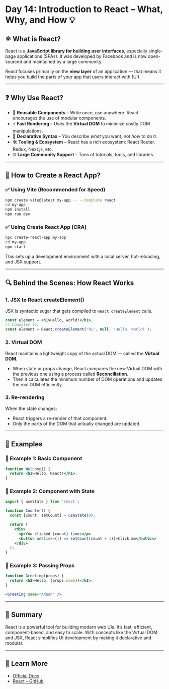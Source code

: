 # Day 14: Introduction to React – What, Why, and How 💡

## ⚛️ What is React?

React is a **JavaScript library for building user interfaces**, especially single-page applications (SPAs). It was developed by Facebook and is now open-sourced and maintained by a large community.

React focuses primarily on the **view layer** of an application — that means it helps you build the parts of your app that users interact with (UI).

---

## ❓ Why Use React?

* 🔄 **Reusable Components** – Write once, use anywhere. React encourages the use of modular components.
* ⚡ **Fast Rendering** – Uses the **Virtual DOM** to minimize costly DOM manipulations.
* 🧠 **Declarative Syntax** – You describe *what* you want, not *how* to do it.
* 🛠️ **Tooling & Ecosystem** – React has a rich ecosystem: React Router, Redux, Next.js, etc.
* 🌐 **Large Community Support** – Tons of tutorials, tools, and libraries.

---

## 🔧 How to Create a React App?

### ✅ Using Vite (Recommended for Speed)

```bash
npm create vite@latest my-app -- --template react
cd my-app
npm install
npm run dev
```

### ✅ Using Create React App (CRA)

```bash
npx create-react-app my-app
cd my-app
npm start
```

This sets up a development environment with a local server, hot-reloading, and JSX support.

---

## 🔍 Behind the Scenes: How React Works

### 1. **JSX to React.createElement()**

JSX is syntactic sugar that gets compiled to `React.createElement` calls.

```jsx
const element = <h1>Hello, world!</h1>;
// Compiles to:
const element = React.createElement('h1', null, 'Hello, world!');
```

### 2. **Virtual DOM**

React maintains a lightweight copy of the actual DOM — called the **Virtual DOM**.

* When state or props change, React compares the new Virtual DOM with the previous one using a process called **Reconciliation**.
* Then it calculates the minimum number of DOM operations and updates the real DOM efficiently.

### 3. **Re-rendering**

When the state changes:

* React triggers a re-render of that component.
* Only the parts of the DOM that actually changed are updated.

---

## 🧪 Examples

### 🔹 Example 1: Basic Component

```jsx
function Welcome() {
  return <h1>Hello, React!</h1>;
}
```

### 🔹 Example 2: Component with State

```jsx
import { useState } from 'react';

function Counter() {
  const [count, setCount] = useState(0);

  return (
    <div>
      <p>You clicked {count} times</p>
      <button onClick={() => setCount(count + 1)}>Click me</button>
    </div>
  );
}
```

### 🔹 Example 3: Passing Props

```jsx
function Greeting(props) {
  return <h2>Hello, {props.name}!</h2>;
}

<Greeting name="Adnan" />
```

---

## 🧠 Summary

React is a powerful tool for building modern web UIs. It’s fast, efficient, component-based, and easy to scale. With concepts like the Virtual DOM and JSX, React simplifies UI development by making it declarative and modular.

---

## 🔗 Learn More

* [Official Docs](https://reactjs.org/)
* [React – GitHub](https://github.com/facebook/react)

